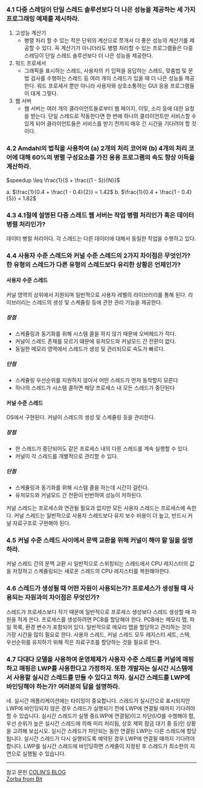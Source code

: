 ### 4.1 다중 스레딩이 단일 스레드 솔루션보다 더 나은 성능을 제공하는 세 가지 프로그래밍 예제를 제시하라.
1. 고성능 계산기
    - 병렬 처리 할 수 있는 작은 단위의 계산으로 쪼개서 더 좋은 성능의 계산기를 제공할 수 있다. 꼭 계산기가 아니더라도 병렬 처리할 수 있는 프로그램들은 다중 스레딩이 단일 스레드 솔루션보다 더 나은 성능을 제공한다.  
2. 워드 프로세서
    - 그래픽을 표시하는 스레드, 사용자의 키 입력을 응답하는 스레드, 맞춤법 및 문법 검사를 수행하는 스레드 등 여러 개의 스레드가 있을 때 더 나은 성능을 제공한다. 워드 프로세서 뿐만 아니라 사용자와 상호소통하는 GUI 응용 프로그램들이 대게 그렇다.  
3. 웹 서버
    - 웹 서버는 여러 개의 클라이언트들로부터 웹 페이지, 이밎, 소리 등에 대한 요청을 받는다. 단일 스레드로 작동한다면 한 번에 하나의 클라이언트만 서비스할 수 있게 되어 클라이언트들은 서비스를 받기 전까지 매우 긴 시간을 기다려야 할 것이다.  

### 4.2 Amdahl의 법칙을 사용하여 (a) 2개의 처리 코어와 (b) 4개의 처리 코어에 대해 60%의 병렬 구성요소를 가진 응용 프로그램의 속도 향상 이득을 계산하라.
$speedup \leq \frac{1}{S + \frac{(1 - S)}{N}}$

a. $\frac{1}{0.4 + \frac{1 - 0.4}{2}} = 1.42$
b. $\frac{1}{0.4 + \frac{1 - 0.4}{5}} = 1.82$


### 4.3 4.1절에 설명된 다중 스레드 웹 서버는 작업 병렬 처리인가 혹은 데이터 병렬 처리인가?
데이터 병럴 처리이다. 각 스레드는 다른 데이터에 대해서 동일한 작업을 수행하고 있다.  

### 4.4 사용자 수준 스레드와 커널 수준 스레드의 2가지 차이점은 무엇인가? 한 유형의 스레드가 다른 유형의 스레드보다 유리한 상황은 언제인가?
#### 사용자 수준 스레드
커널 영역의 상위에서 지원되며 일반적으로 사용자 레벨의 라이브러리를 통해 된다. 라이브러리는 스레드의 생성 및 스케쥴링 등에 관한 관리 기능을 제공한다. 

##### 장점
- 스케쥴링과 동기화를 위해 시스템 콜을 하지 않기 때문에 오버헤드가 적다.
- 커널이 스레드 존재를 모르기 떄문에 유저모드와 커널모드 간 전환이 없다.
- 동일한 메모리 영역에서 스레드가 생성 및 관리되므로 속도가 빠르다.  

##### 단점
- 스케쥴링 우선순위를 지원하지 않아서 어떤 스레드가 먼저 동작할지 모른다
- 하나의 스레드가 시스템 콜하면 해당 프로세스 내 모든 스레드가 중단된다

#### 커널 수준 스레드
OS에서 구현된다. 커널이 스레드의 생성 및 스케쥴링 등을 관리한다.  

##### 장점
- 한 스레드가 중단되어도 같은 프로세스 내의 다른 스레드를 계속 실행할 수 있다.  
- 커널이 각 스레드를 개별적으로 관리할 수 있다.  

##### 단점
- 스케쥴링과 동기화를 위해 시스템 콜을 하는데 시간이 걸린다.
- 유저모드와 커널모드 간 전환이 빈번하여 성능이 저하된다.  

커널 스레드는 프로세스와 연관될 필요과 없지만 모든 사용자 스레드는 프로세스에 속한다. 커널 스레드는 일반적으로 사용자 스레드보다 유지 보수 비용이 더 높고, 반드시 커널 자료구조로 구현해야 된다.

### 4.5 커널 수준 스레드 사이에서 문맥 교환을 위해 커널이 해야 할 일을 설명하라.  
커널 스레드 간의 문맥 교환 시 일반적으로 스위칭되는 스레드에서 CPU 레지스터의 값을 저장하고 스케쥴링되는 새로운 스레드의 CPU 레지스터를 복원해야한다.

### 4.6 스레드가 생성될 때 어떤 자원이 사용되는가? 프로세스가 생성될 때 사용되는 자원과의 차이점은 무엇인가?
스레드가 프로세스보다 작기 때문에 일반적으로 프로세스 생성보다 스레드 생성할 때 자원을 적게 쓴다. 프로세스를 생성하려면 PCB를 할당해야 한다. PCB에는 메모리 맵, 파일 목록, 환경 변수가 포함되어 있다. 일반적으로 메모리 맵을 할당하고 관리하는 것이 가장 시간을 많이 필요로 한다. 사용자 스레드, 커널 스레드 모두 레지스터 세트, 스택, 우선순위를 유지하기 위해 작은 자료구조를 할당하는 것을 필요로 한다.

### 4.7 다대다 모델을 사용하여 운영체제가 사용자 수준 스레드를 커널에 매핑하고 매핑은 LWP를 사용한다고 가정하자. 또한 개발자는 실시간 시스템에서 사용할 실시간 스레드를 만들 수 있다고 하자. 실시간 스레드를 LWP에 바인딩해야 하는가? 여러분의 답을 설명하라.
네. 실시간 애플리케이션에는 타이밍이 중요합니다. 스레드가 실시간으로 표시되지만 LWP에 바인딩되지 않은 경우 스레드가 실행되기 전에 LWP에 연결될 때까지 기다려야 할 수 있습니다. 실시간 스레드가 실행 중(LWP에 연결됨)이고 차단(I/O를 수행해야 함, 우선 순위가 높은 실시간 스레드에 의해 미리 처리됨, 상호 제외 잠금 대기 중 등)인 상황을 고려해 보십시오. 실시간 스레드가 차단되는 동안 연결된 LWP는 다른 스레드에 할당됩니다. 실시간 스레드가 다시 실행되도록 예약된 경우 LWP에 연결될 때까지 기다려야 합니다. LWP를 실시간 스레드에 바인딩하면 스케줄이 지정된 후 스레드가 최소한의 지연으로 실행될 수 있습니다.

---
참고 문헌
<a href='https://colinch4.github.io/2020-02-02/%EC%BB%A4%EB%84%90%EB%A0%88%EB%B2%A8%EC%8A%A4%EB%A0%88%EB%93%9C-vs-%EC%9C%A0%EC%A0%80%EB%A0%88%EB%B2%A8%EC%8A%A4%EB%A0%88%EB%93%9C/'>COLIN'S BLOG</a>  
<a href='https://kspsd.tistory.com/50'>Zorba from Bit</a>